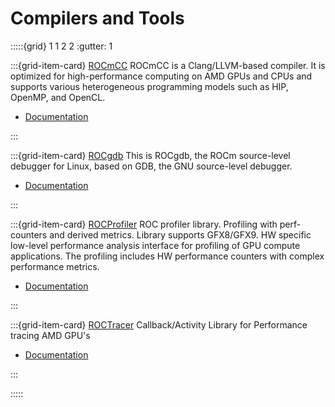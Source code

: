 # Compilers and Tools

:::::{grid} 1 1 2 2
:gutter: 1

:::{grid-item-card} [ROCmCC](https://rocmdocs.amd.com/projects/ROCmCC/en/latest/)
ROCmCC is a Clang/LLVM-based compiler. It is optimized for high-performance computing on AMD GPUs and CPUs and supports various heterogeneous programming models such as HIP, OpenMP, and OpenCL.

- [Documentation](https://rocmdocs.amd.com/projects/ROCmCC/en/latest/)

:::

:::{grid-item-card} [ROCgdb](https://rocmdocs.amd.com/projects/ROCgdb/en/latest/)
This is ROCgdb, the ROCm source-level debugger for Linux, based on GDB, the GNU source-level debugger.

- [Documentation](https://rocmdocs.amd.com/projects/ROCgdb/en/latest/)

:::

:::{grid-item-card} [ROCProfiler](https://rocmdocs.amd.com/projects/rocprofiler/en/latest/)
ROC profiler library. Profiling with perf-counters and derived metrics. Library supports GFX8/GFX9. HW specific low-level performance analysis interface for profiling of GPU compute applications. The profiling includes HW performance counters with complex performance metrics.

- [Documentation](https://rocmdocs.amd.com/projects/rocprofiler/en/latest/)

:::

:::{grid-item-card} [ROCTracer](https://rocmdocs.amd.com/projects/roctracer/en/latest/)
Callback/Activity Library for Performance tracing AMD GPU's

- [Documentation](https://rocmdocs.amd.com/projects/roctracer/en/latest/)

:::

:::::
